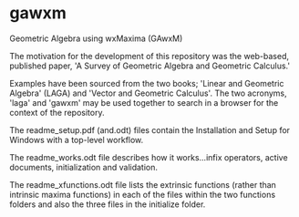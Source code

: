 # gawxm
Geometric Algebra using wxMaxima (GAwxM)

 The motivation for the development of this repository was the web-based, published paper, 'A Survey of Geometric Algebra and Geometric Calculus.'

 Examples have been sourced from the two books; 'Linear and Geometric Algebra' (LAGA) and 'Vector and Geometric Calculus'. The two acronyms, 'laga' and 'gawxm' may be used together to search in a browser for the context of the repository.
 
 The readme_setup.pdf (and.odt) files contain the Installation and Setup for Windows with a top-level workflow.

 The readme_works.odt file describes how it works...infix operators, active documents, initialization and validation.

 The readme_xfunctions.odt file lists the extrinsic functions (rather than intrinsic maxima functions) in each of the files within the two functions folders and also the three files in the initialize folder.
